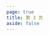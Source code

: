 ```yaml
---
page: true
title: 第 3 页
aside: false
---
```

<script setup>
import Page from "../.vitepress/theme/components/Page.vue";
import { useData } from "vitepress";
const { theme } = useData();
const posts = theme.value.posts.slice(40,60)
</script>
<Page :posts="posts" :pageCurrent="3" :pagesNum="7" />